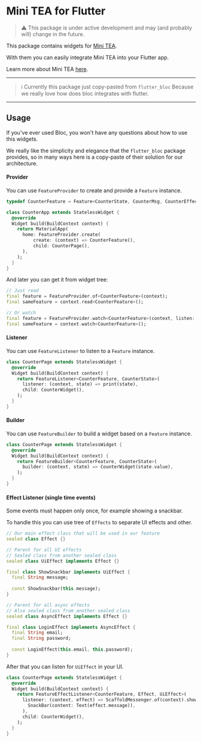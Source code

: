 # Mini TEA for Flutter

> :warning: This package is under active development and may (and probably will) change in the future.

This package contains widgets for [Mini TEA](https://github.com/Vorkytaka/mini_tea).

With them you can easily integrate Mini TEA into your Flutter app.

Learn more about Mini TEA [here](https://github.com/Vorkytaka/mini_tea/blob/master/README.md).

---

> :information_source: Currently this package just copy-pasted from `flutter_bloc`
> Because we really love how does bloc integrates with flutter.

---

## Usage

If you've ever used Bloc, you won't have any questions about how to use this widgets.

We really like the simplicity and elegance that the `flutter_bloc` package provides, so in many ways here is a copy-paste of their solution for our architecture.

#### Provider

You can use `FeatureProvider` to create and provide a `Feature` instance.

```dart
typedef CounterFeature = Feature<CounterState, CounterMsg, CounterEffect>;

class CounterApp extends StatelessWidget {
  @override
  Widget build(BuildContext context) {
    return MaterialApp(
      home: FeatureProvider.create(
          create: (context) => CounterFeature(),
          child: CounterPage(),
      ),
    );
  }
}
```

And later you can get it from widget tree:

```dart
// Just read
final feature = FeatureProvider.of<CounterFeature>(context);
final sameFeature = context.read<CounterFeature>();

// Or watch
final feature = FeatureProvider.watch<CounterFeature>(context, listen: true);
final sameFeature = context.watch<CounterFeature>();
```

#### Listener

You can use `FeatureListener` to listen to a `Feature` instance.

```dart
class CounterPage extends StatelessWidget {
  @override
  Widget build(BuildContext context) {
    return FeatureListener<CounterFeature, CounterState>(
      listener: (context, state) => print(state),
      child: CounterWidget(),
    );
  }
}
```

#### Builder

You can use `FeatureBuilder` to build a widget based on a `Feature` instance.

```dart
class CounterPage extends StatelessWidget {
  @override
  Widget build(BuildContext context) {
    return FeatureBuilder<CounterFeature, CounterState>(
      builder: (context, state) => CounterWidget(state.value),
    );
  }
}
```

#### Effect Listener (single time events)

Some events must happen only once, for example showing a snackbar.

To handle this you can use tree of `Effects` to separate UI effects and other.

```dart
// Our main effect class that will be used in our feature
sealed class Effect {}

// Parent for all UI effects
// Sealed class from another sealed class
sealed class UiEffect implements Effect {}

final class ShowSnackbar implements UiEffect {
  final String message;
  
  const ShowSnackbar(this.message);
}

// Parent for all async effects
// Also sealed class from another sealed class
sealed class AsyncEffect implements Effect {}

final class LoginEffect implements AsyncEffect {
  final String email;
  final String password;
  
  const LoginEffect(this.email, this.password);
}
```

After that you can listen for `UiEffect` in your UI.

```dart
class CounterPage extends StatelessWidget {
  @override
  Widget build(BuildContext context) {
    return FeatureEffectListener<CounterFeature, Effect, UiEffect>(
      listener: (context, effect) => ScaffoldMessenger.of(context).showSnackBar(
        SnackBar(content: Text(effect.message)),
      ),
      child: CounterWidget(),
    );
  }
}
```